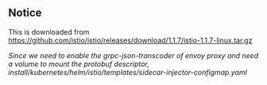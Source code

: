 ## Notice
This is downloaded from https://github.com/istio/istio/releases/download/1.1.7/istio-1.1.7-linux.tar.gz

*Since we need to enable the grpc-json-transcoder of envoy proxy and need a volume to mount the protobuf descriptor, install/kubernetes/helm/istio/templates/sidecar-injector-configmap.yaml*
